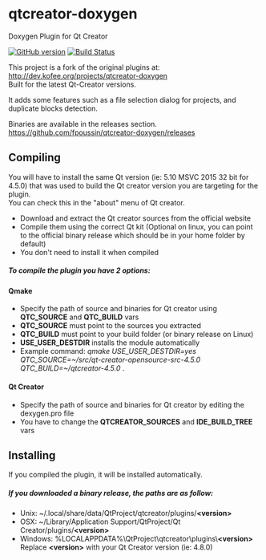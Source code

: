 # qtcreator-doxygen
Doxygen Plugin for Qt Creator

[![GitHub version](https://badge.fury.io/gh/fpoussin%2Fqtcreator-doxygen.svg)](https://github.com/fpoussin/qtcreator-doxygen/releases)
[![Build Status](https://jenkins.netyxia.net/buildStatus/icon?job=qtcreator-doxygen%2Fmaster)](https://jenkins.netyxia.net/job/qtcreator-doxygen/job/master/)  

This project is a fork of the original plugins at: http://dev.kofee.org/projects/qtcreator-doxygen  
Built for the latest Qt-Creator versions.

It adds some features such as a file selection dialog for projects, and duplicate blocks detection.

Binaries are available in the releases section.  
https://github.com/fpoussin/qtcreator-doxygen/releases

## Compiling

You will have to install the same Qt version (ie: 5.10 MSVC 2015 32 bit for 4.5.0) that was used to build the Qt creator version you are targeting for the plugin.  
You can check this in the "about" menu of Qt creator.  

* Download and extract the Qt creator sources from the official website  
* Compile them using the correct Qt kit (Optional on linux, you can point to the official binary release which should be in your home folder by default)  
* You don't need to install it when compiled  
  
  
##### To compile the plugin you have 2 options:  
#### Qmake  
* Specify the path of source and binaries for Qt creator using **QTC_SOURCE** and **QTC_BUILD** vars  
* **QTC_SOURCE** must point to the sources you extracted  
* **QTC_BUILD** must point to your build folder (or binary release on Linux)  
* **USE_USER_DESTDIR** installs the module automatically  
* Example command: *qmake USE_USER_DESTDIR=yes QTC_SOURCE=\~/src/qt-creator-opensource-src-4.5.0 QTC_BUILD=\~/qtcreator-4.5.0* .  
  
#### Qt Creator  
* Specify the path of source and binaries for Qt creator by editing the dexygen.pro file  
* You have to change the **QTCREATOR_SOURCES** and **IDE_BUILD_TREE** vars  


## Installing  
If you compiled the plugin, it will be installed automatically.  
  
##### If you downloaded a binary release, the paths are as follow:  
* Unix: ~/.local/share/data/QtProject/qtcreator/plugins/**\<version\>**  
* OSX: ~/Library/Application Support/QtProject/Qt Creator/plugins/**\<version\>**  
* Windows: %LOCALAPPDATA%\QtProject\qtcreator\plugins\\**\<version\>**  
Replace **\<version\>**  with your Qt Creator version (ie: 4.8.0)  

